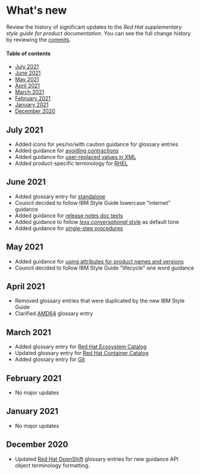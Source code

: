 # What's new

Review the history of significant updates to the _Red Hat supplementary style guide for product documentation_. You can see the full change history by reviewing the [commits](https://github.com/redhat-documentation/supplementary-style-guide/commits/master).

#### Table of contents

* [July 2021](#2021-july)
* [June 2021](#2021-june)
* [May 2021](#2021-may)
* [April 2021](#2021-april)
* [March 2021](#2021-march)
* [February 2021](#2021-february)
* [January 2021](#2021-january)
* [December 2020](#2020-december)

<!-- Updated as of July 26 2021 -->

<a name="2021-july"></a>
## July 2021

* Added icons for yes/no/with caution guidance for glossary entries
* Added guidance for [avoiding contractions](https://redhat-documentation.github.io/supplementary-style-guide/#contractions)
* Added guidance for [user-replaced values in XML](https://redhat-documentation.github.io/supplementary-style-guide/#user-replaced-values-xml)
* Added product-specific terminology for [RHEL](https://redhat-documentation.github.io/supplementary-style-guide/#_red_hat_enterprise_linux_2)

<a name="2021-june"></a>
## June 2021

* Added glossary entry for [standalone](https://redhat-documentation.github.io/supplementary-style-guide/#standalone)
* Council decided to follow IBM Style Guide lowercase "internet" guidance
* Added guidance for [release notes doc texts](https://redhat-documentation.github.io/supplementary-style-guide/#release-notes-doc-texts)
* Added guidance to follow [_less conversational_ style](https://redhat-documentation.github.io/supplementary-style-guide/#conversational-style) as default tone
* Added guidance for [single-step procedures](https://redhat-documentation.github.io/supplementary-style-guide/#single-step-procedures)

<a name="2021-may"></a>
## May 2021

* Added guidance for [using attributes for product names and versions](https://redhat-documentation.github.io/supplementary-style-guide/#_product_names_and_version_references)
* Council decided to follow IBM Style Guide "lifecycle" one word guidance

<a name="2021-april"></a>
## April 2021

* Removed glossary entries that were duplicated by the new IBM Style Guide
* Clarified [AMD64](https://redhat-documentation.github.io/supplementary-style-guide/#AMD64) glossary entry

<a name="2021-march"></a>
## March 2021

* Added glossary entry for [Red Hat Ecosystem Catalog](https://redhat-documentation.github.io/supplementary-style-guide/#red-hat-ecosystem-catalog)
* Updated glossary entry for [Red Hat Container Catalog](https://redhat-documentation.github.io/supplementary-style-guide/#red-hat-container-catalog)
* Added glossary entry for [Git](https://redhat-documentation.github.io/supplementary-style-guide/#git)

<a name="2021-february"></a>
## February 2021

* No major updates

<a name="2021-january"></a>
## January 2021

* No major updates

<a name="2020-december"></a>
## December 2020

* Updated [Red Hat OpenShift](https://redhat-documentation.github.io/supplementary-style-guide/#_red_hat_openshift) glossary entries for new guidance API object terminology formatting.
